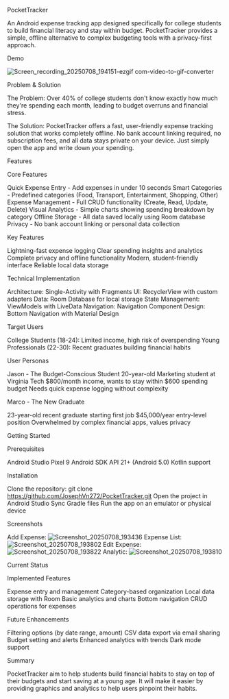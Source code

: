 PocketTracker

An Android expense tracking app designed specifically for college students to build financial literacy and stay within budget. PocketTracker provides a simple, offline alternative to complex budgeting tools with a privacy-first approach.

Demo

![Screen_recording_20250708_194151-ezgif com-video-to-gif-converter](https://github.com/user-attachments/assets/d23322ca-8cc6-4e3b-826a-18a954ca8613)

Problem & Solution

The Problem: Over 40% of college students don't know exactly how much they're spending each month, leading to budget overruns and financial stress.

The Solution: PocketTracker offers a fast, user-friendly expense tracking solution that works completely offline. No bank account linking required, no subscription fees, and all data stays private on your device. Just simply open the app and write down your spending.

Features

Core Features

Quick Expense Entry - Add expenses in under 10 seconds
Smart Categories - Predefined categories (Food, Transport, Entertainment, Shopping, Other)
Expense Management - Full CRUD functionality (Create, Read, Update, Delete)
Visual Analytics - Simple charts showing spending breakdown by category
Offline Storage - All data saved locally using Room database
Privacy - No bank account linking or personal data collection

Key Features

Lightning-fast expense logging
Clear spending insights and analytics
Complete privacy and offline functionality
Modern, student-friendly interface
Reliable local data storage

Technical Implementation

Architecture: Single-Activity with Fragments
UI: RecyclerView with custom adapters
Data: Room Database for local storage
State Management: ViewModels with LiveData
Navigation: Navigation Component
Design: Bottom Navigation with Material Design

Target Users

College Students (18-24): Limited income, high risk of overspending
Young Professionals (22-30): Recent graduates building financial habits

User Personas

Jason - The Budget-Conscious Student
20-year-old Marketing student at Virginia Tech
$800/month income, wants to stay within $600 spending budget
Needs quick expense logging without complexity

Marco - The New Graduate

23-year-old recent graduate starting first job
$45,000/year entry-level position
Overwhelmed by complex financial apps, values privacy

Getting Started

Prerequisites

Android Studio Pixel 9 
Android SDK API 21+ (Android 5.0)
Kotlin support

Installation

Clone the repository: git clone https://github.com/JosephVn272/PocketTracker.git
Open the project in Android Studio
Sync Gradle files
Run the app on an emulator or physical device

Screenshots

Add Expense:
![Screenshot_20250708_193436](https://github.com/user-attachments/assets/c34b60b6-6bd2-41ef-808b-951165068abf)
Expense List:
![Screenshot_20250708_193802](https://github.com/user-attachments/assets/7262a3fd-8b1a-41e7-b9f6-c5afaa76b0ab)
Edit Expense:
![Screenshot_20250708_193822](https://github.com/user-attachments/assets/f820c49c-2cc2-472b-ac1b-6ca1e780bcdf)
Analytic:
![Screenshot_20250708_193810](https://github.com/user-attachments/assets/1f2f3f8e-bfe0-4e90-8dd4-bc359b9fce9b)

Current Status

Implemented Features

Expense entry and management
Category-based organization
Local data storage with Room
Basic analytics and charts
Bottom navigation
CRUD operations for expenses

Future Enhancements

Filtering options (by date range, amount)
CSV data export via email sharing
Budget setting and alerts
Enhanced analytics with trends
Dark mode support

Summary

PocketTracker aim to help students build financial habits
to stay on top of their budgets and start saving at a young age. It will make it easier
by providing graphics and analytics to help users pinpoint their habits.



